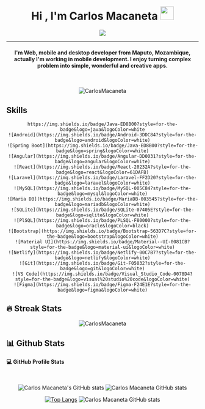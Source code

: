 <h1 align="center">Hi , I'm Carlos Macaneta <img src="https://media.giphy.com/media/hvRJCLFzcasrR4ia7z/giphy.gif" width="35"></h1>
<p align="center">
  <a href="https://github.com/DenverCoder1/readme-typing-svg"><img src="https://readme-typing-svg.herokuapp.com?lines=Computer+Science+Student;Android+And+Web+Developer;I%20like%20to%20learn%20new%20things%20&center=true&width=500&height=50"></a>
</p>
<hr/>
<h4 align="center">I'm Web, mobile and desktop developer from Maputo, Mozambique, actually I'm working in mobile development. I enjoy turning complex problem into simple, wonderful and creative apps.</h4>
<br>
<p align="center"> <img src="https://komarev.com/ghpvc/?username=CarlosMacaneta&label=Profile%20views&color=0e75b6&style=plastic" alt="CarlosMacaneta" /> </p>

## Skills
<div align="center">

	https://img.shields.io/badge/Java-ED8B00?style=for-the-badge&logo=java&logoColor=white
	![Android](https://img.shields.io/badge/Android-3DDC84?style=for-the-badge&logo=android&logoColor=white)
	![Spring Boot](https://img.shields.io/badge/Java-ED8B00?style=for-the-badge&logo=spring&logoColor=white)
	![Angular](https://img.shields.io/badge/Angular-DD0031?style=for-the-badge&logo=angular&logoColor=white)
	![React](https://img.shields.io/badge/React-20232A?style=for-the-badge&logo=react&logoColor=61DAFB)
	![Laravel](https://img.shields.io/badge/Laravel-FF2D20?style=for-the-badge&logo=laravel&logoColor=white)
	![MySQL](https://img.shields.io/badge/MySQL-005C84?style=for-the-badge&logo=mysql&logoColor=white)
	![Maria DB](https://img.shields.io/badge/MariaDB-003545?style=for-the-badge&logo=mariadb&logoColor=white)
	![SQLite](https://img.shields.io/badge/SQLite-07405E?style=for-the-badge&logo=sqlite&logoColor=white)
	![PlSQL](https://img.shields.io/badge/PLSQL-F80000?style=for-the-badge&logo=oracle&logoColor=black)
	![Bootstrap](https://img.shields.io/badge/Bootstrap-563D7C?style=for-the-badge&logo=bootstrap&logoColor=white)
	![Material UI](https://img.shields.io/badge/Material--UI-0081CB?style=for-the-badge&logo=material-ui&logoColor=white)
	![Netlify](https://img.shields.io/badge/Netlify-00C7B7?style=for-the-badge&logo=netlify&logoColor=white)
	![Git](https://img.shields.io/badge/Git-F05032?style=for-the-badge&logo=git&logoColor=white)
	![VS Code](https://img.shields.io/badge/Visual_Studio_Code-0078D4?style=for-the-badge&logo=visual%20studio%20code&logoColor=white)
	![Figma](https://img.shields.io/badge/Figma-F24E1E?style=for-the-badge&logo=figma&logoColor=white)
	
</div>

## 🔥 Streak Stats
<p align="center"><img src="https://github-readme-streak-stats.herokuapp.com/?user=CarlosMacaneta&theme=tokyonight" alt="CarlosMacaneta"  /></p>

## 📊 Github Stats 


  <p><b>💻 GitHub Profile Stats</b></p>
  <br/>
  
<div align="center">
	
![Carlos Macaneta's GitHub stats](https://github-readme-stats.vercel.app/api?username=CarlosMacaneta&show_icons=true&theme=tokyonight) 
![Carlos Macaneta GitHub stats](https://github-profile-summary-cards.vercel.app/api/cards/repos-per-language?username=CarlosMacaneta&theme=dracula)

[![Top Langs](https://github-readme-stats.vercel.app/api/top-langs/?username=CarlosMacaneta&langs_count=10&show_icons=true&theme=tokyonight&layout=compact)](https://github.com/CarlosMacaneta/github-readme-stats) 
![Carlos Macaneta GitHub stats](https://github-profile-summary-cards.vercel.app/api/cards/most-commit-language?username=CarlosMacaneta&theme=dracula&layout=compact)

</div>
